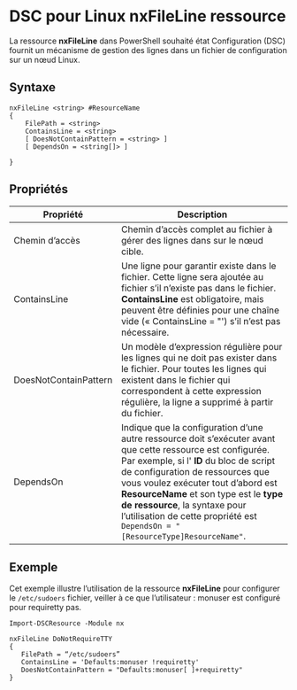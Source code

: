 # DSC pour Linux nxFileLine ressource

La ressource **nxFileLine** dans PowerShell souhaité état Configuration (DSC) fournit un mécanisme de gestion des lignes dans un fichier de configuration sur un nœud Linux.

## Syntaxe

```
nxFileLine <string> #ResourceName
{
    FilePath = <string>
    ContainsLine = <string>
    [ DoesNotContainPattern = <string> ]
    [ DependsOn = <string[]> ]

}
```

## Propriétés

|  Propriété |  Description | 
|---|---|
| Chemin d’accès| Chemin d’accès complet au fichier à gérer des lignes dans sur le nœud cible.| 
| ContainsLine| Une ligne pour garantir existe dans le fichier. Cette ligne sera ajoutée au fichier s’il n’existe pas dans le fichier. **ContainsLine** est obligatoire, mais peuvent être définies pour une chaîne vide (« ContainsLine = "') s’il n’est pas nécessaire.| 
| DoesNotContainPattern| Un modèle d’expression régulière pour les lignes qui ne doit pas exister dans le fichier. Pour toutes les lignes qui existent dans le fichier qui correspondent à cette expression régulière, la ligne a supprimé à partir du fichier.| 
| DependsOn | Indique que la configuration d’une autre ressource doit s’exécuter avant que cette ressource est configurée. Par exemple, si l' **ID** du bloc de script de configuration de ressources que vous voulez exécuter tout d’abord est **ResourceName** et son type est le **type de ressource**, la syntaxe pour l’utilisation de cette propriété est `DependsOn = "[ResourceType]ResourceName"`.| 

## Exemple

Cet exemple illustre l’utilisation de la ressource **nxFileLine** pour configurer le `/etc/sudoers` fichier, veiller à ce que l’utilisateur : monuser est configuré pour requiretty pas.

```
Import-DSCResource -Module nx 

nxFileLine DoNotRequireTTY
{
   FilePath = “/etc/sudoers”
   ContainsLine = 'Defaults:monuser !requiretty'
   DoesNotContainPattern = "Defaults:monuser[ ]+requiretty"
} 
```

